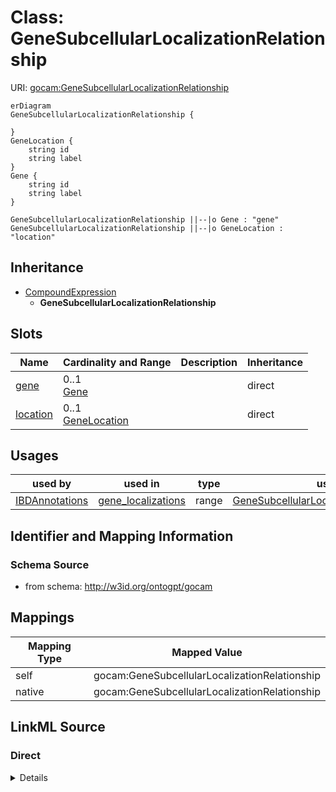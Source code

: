 

# Class: GeneSubcellularLocalizationRelationship



URI: [gocam:GeneSubcellularLocalizationRelationship](http://w3id.org/ontogpt/gocam/GeneSubcellularLocalizationRelationship)



```mermaid
erDiagram
GeneSubcellularLocalizationRelationship {

}
GeneLocation {
    string id  
    string label  
}
Gene {
    string id  
    string label  
}

GeneSubcellularLocalizationRelationship ||--|o Gene : "gene"
GeneSubcellularLocalizationRelationship ||--|o GeneLocation : "location"

```




## Inheritance
* [CompoundExpression](CompoundExpression.md)
    * **GeneSubcellularLocalizationRelationship**



## Slots

| Name | Cardinality and Range | Description | Inheritance |
| ---  | --- | --- | --- |
| [gene](gene.md) | 0..1 <br/> [Gene](Gene.md) |  | direct |
| [location](location.md) | 0..1 <br/> [GeneLocation](GeneLocation.md) |  | direct |





## Usages

| used by | used in | type | used |
| ---  | --- | --- | --- |
| [IBDAnnotations](IBDAnnotations.md) | [gene_localizations](gene_localizations.md) | range | [GeneSubcellularLocalizationRelationship](GeneSubcellularLocalizationRelationship.md) |






## Identifier and Mapping Information







### Schema Source


* from schema: http://w3id.org/ontogpt/gocam





## Mappings

| Mapping Type | Mapped Value |
| ---  | ---  |
| self | gocam:GeneSubcellularLocalizationRelationship |
| native | gocam:GeneSubcellularLocalizationRelationship |





## LinkML Source

<!-- TODO: investigate https://stackoverflow.com/questions/37606292/how-to-create-tabbed-code-blocks-in-mkdocs-or-sphinx -->

### Direct

<details>
```yaml
name: GeneSubcellularLocalizationRelationship
from_schema: http://w3id.org/ontogpt/gocam
is_a: CompoundExpression
attributes:
  gene:
    name: gene
    from_schema: http://w3id.org/ontogpt/gocam
    domain_of:
    - GeneOrganismRelationship
    - GeneMolecularActivityRelationship
    - GeneMolecularActivityRelationship2
    - GeneSubcellularLocalizationRelationship
    range: Gene
  location:
    name: location
    from_schema: http://w3id.org/ontogpt/gocam
    rank: 1000
    domain_of:
    - GeneSubcellularLocalizationRelationship
    range: GeneLocation

```
</details>

### Induced

<details>
```yaml
name: GeneSubcellularLocalizationRelationship
from_schema: http://w3id.org/ontogpt/gocam
is_a: CompoundExpression
attributes:
  gene:
    name: gene
    from_schema: http://w3id.org/ontogpt/gocam
    alias: gene
    owner: GeneSubcellularLocalizationRelationship
    domain_of:
    - GeneOrganismRelationship
    - GeneMolecularActivityRelationship
    - GeneMolecularActivityRelationship2
    - GeneSubcellularLocalizationRelationship
    range: Gene
  location:
    name: location
    from_schema: http://w3id.org/ontogpt/gocam
    rank: 1000
    alias: location
    owner: GeneSubcellularLocalizationRelationship
    domain_of:
    - GeneSubcellularLocalizationRelationship
    range: GeneLocation

```
</details>